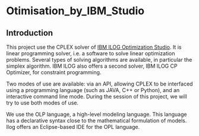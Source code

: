 # Otimisation_by_IBM_Studio

## Introduction

This project use the CPLEX solver of [IBM ILOG Optimization Studio](https://www.ibm.com/products/ilog-cplex-optimization-studio). It is linear programming solver, i.e. a software to solve linear optimization problems. Several types of solving algorithms are available, in particular the simplex algorithm. IBM ILOG also offers a second solver, IBM ILOG CP Optimizer, for constraint programming.

Two modes of use are available: via an API, allowing CPLEX to be interfaced using a programming language (such as JAVA, C++ or Python), and an interactive command line mode. During the session of this project, we will try to use both modes of use.

We use the OLP language, a high-level modeling language. This language has a declarative syntax close to the mathematical formulation of models. Ilog offers an Eclipse-based IDE for the OPL language.
